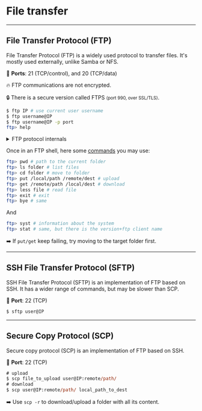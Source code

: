 # File transfer

<hr class="sep-both">

## File Transfer Protocol (FTP)

<div class="row row-cols-md-2"><div>

File Transfer Protocol (FTP) is a widely used protocol to transfer files. It's mostly used externally, unlike Samba or NFS.

🐊️ **Ports**: 21 (TCP/control), and 20 (TCP/data)

🔥 FTP communications are not encrypted.

🔒 There is a secure version called FTPS <small>(port 990, over SSL/TLS)</small>.

```bash
$ ftp IP # use current user username
$ ftp username@IP
$ ftp username@IP -p port
ftp> help
```

<details class="details-n">
<summary>FTP protocol internals</summary>

An FTP request is starting with the server sending `USER`, the client answering with a username, the server sending `PASS`, and the user answering back with the password.

There are two modes in FTP: active, and passive. The mode determines the port used to transfer data. Data is transferred via the port 20, while in passive mode, a port higher than 1023 will be used.

There are two channels in an FTP connection: a channel to send commands <small>(also called control)</small>, and one to transfer data. There is also a transfer mode, which could be ASCII, or binary (default). You can enter `type [a|i]` or `ascii|binary` to switch.
</details>
</div><div>

Once in an FTP shell, here some [commands](https://www.rfc-editor.org/rfc/rfc959) you may use:

```bash
ftp> pwd # path to the current folder
ftp> ls folder # list files
ftp> cd folder # move to folder
ftp> put /local/path /remote/dest # upload
ftp> get /remote/path /local/dest # download
ftp> less file # read file
ftp> exit # exit
ftp> bye # same
```

And

```bash
ftp> syst # information about the system
ftp> stat # same, but there is the version+ftp client name
```

➡️ If `put/get` keep failing, try moving to the target folder first.
</div></div>

<hr class="sep-both">

## SSH File Transfer Protocol (SFTP)

<div class="row row-cols-md-2"><div>

SSH File Transfer Protocol (SFTP) is an implementation of FTP based on SSH. It has a wider range of commands, but may be slower than SCP.

🐊️ **Port**: 22 (TCP)

```ps
$ sftp user@IP
```
</div><div>
</div></div>

<hr class="sep-both">

## Secure Copy Protocol (SCP)

<div class="row row-cols-md-2"><div>

Secure copy protocol (SCP) is an implementation of FTP based on SSH.

🐊️ **Port**: 22 (TCP)

```ps
# upload
$ scp file_to_upload user@IP:remote/path/
# download
$ scp user@IP:remote/path/ local_path_to_dest
```

➡️ Use `scp -r` to download/upload a folder with all its content.
</div><div>
</div></div>